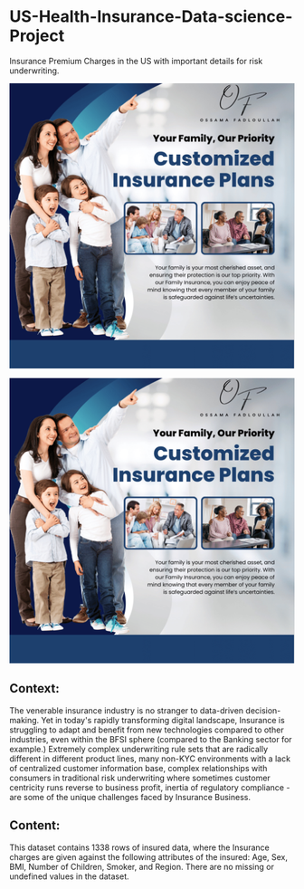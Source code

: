 # US-Health-Insurance-Data-science-Project
Insurance Premium Charges in the US with important details for risk underwriting.

![Alt Text](https://github.com/OssFad/US-Health-Insurance-Data-science-Project/blob/main/zBlue%20and%20White%20Modern%20Family%20Insurance.png)

<p align="center">
  <img src="https://github.com/OssFad/US-Health-Insurance-Data-science-Project/blob/main/zBlue%20and%20White%20Modern%20Family%20Insurance.png" alt="Logo" width="600">
</p>


## Context:
The venerable insurance industry is no stranger to data-driven decision-making. Yet in today's rapidly transforming digital landscape, Insurance is struggling to adapt and benefit from new technologies compared to other industries, even within the BFSI sphere (compared to the Banking sector for example.) Extremely complex underwriting rule sets that are radically different in different product lines, many non-KYC environments with a lack of centralized customer information base, complex relationships with consumers in traditional risk underwriting where sometimes customer centricity runs reverse to business profit, inertia of regulatory compliance - are some of the unique challenges faced by Insurance Business.

## Content:
This dataset contains 1338 rows of insured data, where the Insurance charges are given against the following attributes of the insured: Age, Sex, BMI, Number of Children, Smoker, and Region. There are no missing or undefined values in the dataset.
